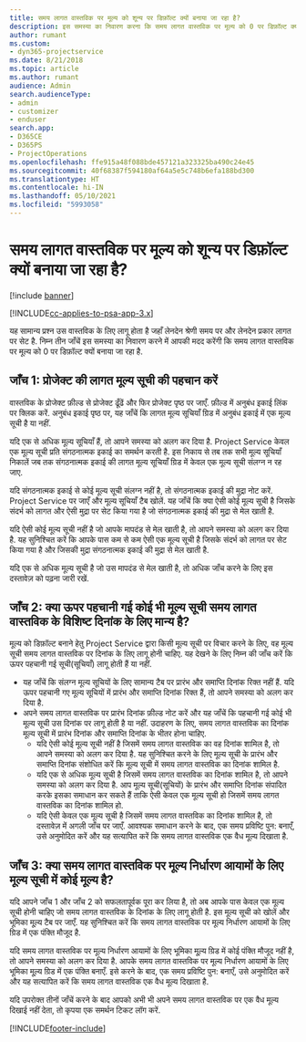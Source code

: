 ```yaml
---
title: समय लागत वास्तविक पर मूल्य को शून्य पर डिफ़ॉल्ट क्यों बनाया जा रहा है?
description: इस समस्या का निवारण करना कि समय लागत वास्तविक पर मूल्य को 0 पर डिफ़ॉल्ट क्यों बनाया जा रहा है.
author: rumant
ms.custom:
- dyn365-projectservice
ms.date: 8/21/2018
ms.topic: article
ms.author: rumant
audience: Admin
search.audienceType:
- admin
- customizer
- enduser
search.app:
- D365CE
- D365PS
- ProjectOperations
ms.openlocfilehash: ffe915a48f088bde457121a323325ba490c24e45
ms.sourcegitcommit: 40f68387f594180af64a5e5c748b6efa188bd300
ms.translationtype: HT
ms.contentlocale: hi-IN
ms.lasthandoff: 05/10/2021
ms.locfileid: "5993058"
---
```

# <a name="why-is-the-price-defaulting-to-zero-on-time-cost-actuals"></a>समय लागत वास्तविक पर मूल्य को शून्य पर डिफ़ॉल्ट क्यों बनाया जा रहा है?

[!include [banner](../includes/psa-now-project-operations.md)]

[!INCLUDE[cc-applies-to-psa-app-3.x](../includes/cc-applies-to-psa-app-3x.md)]

यह सामान्य प्रश्न उस वास्तविक के लिए लागू होता है जहाँ लेनदेन श्रेणी समय पर और लेनदेन प्रकार लागत पर सेट है. निम्न तीन जाँचें इस समस्या का निवारण करने में आपकी मदद करेंगी कि समय लागत वास्तविक पर मूल्य को 0 पर डिफ़ॉल्ट क्यों बनाया जा रहा है.
 
## <a name="check-1-identify-the-cost-price-list-for-the-project"></a>जाँच 1: प्रोजेक्ट की लागत मूल्य सूची की पहचान करें

वास्तविक के प्रोजेक्ट फ़ील्ड से प्रोजेक्ट ढूँढें और फिर प्रोजेक्ट पृष्ठ पर जाएँ. फ़ील्ड में अनुबंध इकाई लिंक पर क्लिक करें. अनुबंध इकाई पृष्ठ पर, यह जाँचें कि लागत मूल्य सूचियाँ ग्रिड में अनुबंध इकाई में एक मूल्य सूची है या नहीं.

यदि एक से अधिक मूल्य सूचियाँ हैं, तो आपने समस्या को अलग कर दिया है. Project Service केवल एक मूल्य सूची प्रति संगठनात्मक इकाई का समर्थन करती है. इस निकाय से तब तक सभी मूल्य सूचियाँ निकालें जब तक संगठनात्मक इकाई की लागत मूल्य सूचियाँ ग्रिड में केवल एक मूल्य सूची संलग्न न रह जाए.

यदि संगठनात्मक इकाई से कोई मूल्य सूची संलग्न नहीं है, तो संगठनात्मक इकाई की मुद्रा नोट करें. Project Service पर जाएँ और मूल्य सूचियाँ टैब खोलें. यह जाँचें कि क्या ऐसी कोई मूल्य सूची है जिसके संदर्भ को लागत और ऐसी मुद्रा पर सेट किया गया है जो संगठनात्मक इकाई की मुद्रा से मेल खाती है.
 
यदि ऐसी कोई मूल्य सूची नहीं है जो आपके मापदंड से मेल खाती है, तो आपने समस्या को अलग कर दिया है. यह सुनिश्चित करें कि आपके पास कम से कम ऐसी एक मूल्य सूची है जिसके संदर्भ को लागत पर सेट किया गया है और जिसकी मुद्रा संगठनात्मक इकाई की मुद्रा से मेल खाती है.

यदि एक से अधिक मूल्य सूची है जो उस मापदंड से मेल खाती है, तो अधिक जाँच करने के लिए इस दस्तावेज़ को पढ़ना जारी रखें.

## <a name="check-2-are-any-of-the-price-lists-identified-above-valid-for-the-specific-date-of-the-time-cost-actual"></a>जाँच 2: क्या ऊपर पहचानी गई कोई भी मूल्य सूची समय लागत वास्तविक के विशिष्ट दिनांक के लिए मान्य है?

मूल्य को डिफ़ॉल्ट बनाने हेतु Project Service द्वारा किसी मूल्य सूची पर विचार करने के लिए, वह मूल्य सूची समय लागत वास्तविक पर दिनांक के लिए लागू होनी चाहिए. यह देखने के लिए निम्न की जाँच करें कि ऊपर पहचानी गई सूची(सूचियाँ) लागू होती हैं या नहीं.

- यह जाँचें कि संलग्न मूल्य सूचियों के लिए सामान्य टैब पर प्रारंभ और समाप्ति दिनांक रिक्त नहीं हैं. यदि ऊपर पहचानी गए मूल्य सूचियों में प्रारंभ और समाप्ति दिनांक रिक्त हैं, तो आपने समस्या को अलग कर दिया है. 
- अपने समय लागत वास्तविक पर प्रारंभ दिनांक फ़ील्ड नोट करें और यह जाँचें कि पहचानी गई कोई भी मूल्य सूची उस दिनांक पर लागू होती है या नहीं. उदाहरण के लिए, समय लागत वास्तविक का दिनांक मूल्य सूची में प्रारंभ दिनांक और समाप्ति दिनांक के भीतर होना चाहिए. 
    - यदि ऐसी कोई मूल्य सूची नहीं है जिसमें समय लागत वास्तविक का वह दिनांक शामिल है, तो आपने समस्या को अलग कर दिया है. यह सुनिश्चित करने के लिए मूल्य सूची के प्रारंभ और समाप्ति दिनांक संशोधित करें कि मूल्य सूची में समय लागत वास्तविक का दिनांक शामिल है. 
    - यदि एक से अधिक मूल्य सूची है जिसमें समय लागत वास्तविक का दिनांक शामिल है, तो आपने समस्या को अलग कर दिया है. आप मूल्य सूची(सूचियों) के प्रारंभ और समाप्ति दिनांक संपादित करके इसका समाधान कर सकते हैं ताकि ऐसी केवल एक मूल्य सूची हो जिसमें समय लागत वास्तविक का दिनांक शामिल हो. 
    - यदि ऐसी केवल एक मूल्य सूची है जिसमें समय लागत वास्तविक का दिनांक शामिल है, तो दस्तावेज़ में अगली जाँच पर जाएँ.
आवश्यक समाधान करने के बाद, एक समय प्रविष्टि पुन: बनाएँ, उसे अनुमोदित करें और यह सत्यापित करें कि समय लागत वास्तविक एक वैध मूल्य दिखाता है.

## <a name="check-3-is-there-a-price-in-the-price-list-for-the-pricing-dimensions-on-the-time-cost-actual"></a>जाँच 3: क्या समय लागत वास्तविक पर मूल्य निर्धारण आयामों के लिए मूल्य सूची में कोई मूल्य है?

यदि आपने जाँच 1 और जाँच 2 को सफलतापूर्वक पूरा कर लिया है, तो अब आपके पास केवल एक मूल्य सूची होनी चाहिए जो समय लागत वास्तविक के दिनांक के लिए लागू होती है. इस मूल्य सूची को खोलें और भूमिका मू्ल्य टैब पर जाएँ. यह सुनिश्चित करें कि समय लागत वास्तविक पर मूल्य निर्धारण आयामों के लिए ग्रिड में एक पंक्ति मौजूद है.

यदि समय लागत वास्तविक पर मूल्य निर्धारण आयामों के लिए भूमिका मू्ल्य ग्रिड में कोई पंक्ति मौजूद नहीं है, तो आपने समस्या को अलग कर दिया है. आपके समय लागत वास्तविक पर मूल्य निर्धारण आयामों के लिए भूमिका मू्ल्य ग्रिड में एक पंक्ति बनाएँ. इसे करने के बाद, एक समय प्रविष्टि पुन: बनाएँ, उसे अनुमोदित करें और यह सत्यापित करें कि समय लागत वास्तविक एक वैध मूल्य दिखाता है.
 
यदि उपरोक्त तीनों जाँचें करने के बाद आपको अभी भी अपने समय लागत वास्तविक पर एक वैध मूल्य दिखाई नहीं देता, तो कृपया एक समर्थन टिकट लॉग करें.





[!INCLUDE[footer-include](../includes/footer-banner.md)]